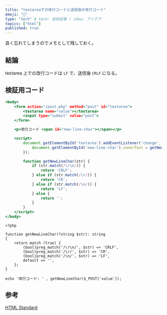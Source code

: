 ```yaml
---
title: "textareaでの改行コードと送信後の改行コード"
emoji: "💭"
type: "tech" # tech: 技術記事 / idea: アイデア
topics: ["html"]
published: true
---
```


良く忘れてしまうのでメモとして残しておく。

## 結論

textarea 上での改行コードは `LF` で、送信後 `CRLF` になる。

## 検証用コード

```html:index.html
<body>
    <form action="/post.php" method="post" id="textarea">
        <textarea name="value"></textarea>
        <input type="submit" value="post">
    </form>

    <p>改行コード <span id="new-line-char"></span></p>

    <script>
        document.getElementById('textarea').addEventListener('change', event => {
            document.getElementById('new-line-char').innerText = getNewLineChar(event.target.value);
        });

        function getNewLineChar(str) {
            if (str.match(/\r\n/)) {
                return 'CRLF';
            } else if (str.match(/\r/)) {
                return 'CR';
            } else if (str.match(/\n/)) {
                return 'LF';
            } else {
                return '';
            }
        }
    </script>
</body>
```

```php:post.php
<?php

function getNewLineChar(?string $str): string
{
    return match (true) {
        (bool)preg_match('/\r\n/', $str) => 'CRLF',
        (bool)preg_match('/\r/', $str) => 'CR',
        (bool)preg_match('/\n/', $str) => 'LF',
        default => '',
    };
}

echo '改行コード: ' , getNewLineChar($_POST['value']);
```

## 参考

[HTML Standard](https://html.spec.whatwg.org/multipage/form-elements.html#the-textarea-element)